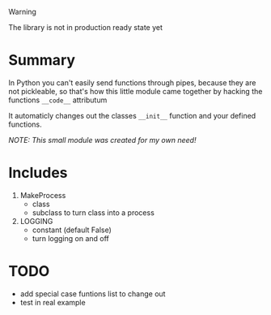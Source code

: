 > [!WARNING]
> The library is not in production ready state yet

# Summary
In Python you can't easily send functions through pipes, because they are not pickleable,
so that's how this little module came together by hacking the functions ```__code__``` attributum

It automaticly changes out the classes ```__init__``` function and your defined functions.

*NOTE: This small module was created for my own need!*

# Includes
1. MakeProcess
    - class
    - subclass to turn class into a process
2. LOGGING
    - constant (default False)
    - turn logging on and off

# TODO
- add special case funtions list to change out
- test in real example